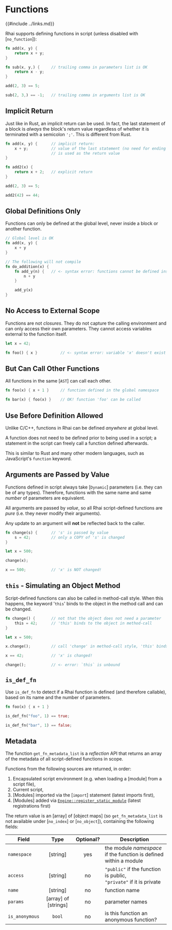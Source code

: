 Functions
=========

{{#include ../links.md}}

Rhai supports defining functions in script (unless disabled with [`no_function`]):

```rust
fn add(x, y) {
    return x + y;
}

fn sub(x, y,) {     // trailing comma in parameters list is OK
    return x - y;
}

add(2, 3) == 5;

sub(2, 3,) == -1;   // trailing comma in arguments list is OK
```


Implicit Return
---------------

Just like in Rust, an implicit return can be used. In fact, the last statement of a block is _always_ the block's return value
regardless of whether it is terminated with a semicolon `';'`. This is different from Rust.

```rust
fn add(x, y) {      // implicit return:
    x + y;          // value of the last statement (no need for ending semicolon)
                    // is used as the return value
}

fn add2(x) {
    return x + 2;   // explicit return
}

add(2, 3) == 5;

add2(42) == 44;
```


Global Definitions Only
----------------------

Functions can only be defined at the global level, never inside a block or another function.

```rust
// Global level is OK
fn add(x, y) {
    x + y
}

// The following will not compile
fn do_addition(x) {
    fn add_y(n) {   // <- syntax error: functions cannot be defined inside another function
        n + y
    }

    add_y(x)
}
```


No Access to External Scope
--------------------------

Functions are not _closures_. They do not capture the calling environment
and can only access their own parameters.
They cannot access variables external to the function itself.

```rust
let x = 42;

fn foo() { x }          // <- syntax error: variable 'x' doesn't exist
```


But Can Call Other Functions
---------------------------

All functions in the same [`AST`] can call each other.

```rust
fn foo(x) { x + 1 }     // function defined in the global namespace

fn bar(x) { foo(x) }    // OK! function 'foo' can be called
```


Use Before Definition Allowed
----------------------------

Unlike C/C++, functions in Rhai can be defined _anywhere_ at global level.

A function does not need to be defined prior to being used in a script;
a statement in the script can freely call a function defined afterwards.

This is similar to Rust and many other modern languages, such as JavaScript's `function` keyword.


Arguments are Passed by Value
----------------------------

Functions defined in script always take [`Dynamic`] parameters (i.e. they can be of any types).
Therefore, functions with the same name and same _number_ of parameters are equivalent.

All arguments are passed by _value_, so all Rhai script-defined functions are _pure_
(i.e. they never modify their arguments).

Any update to an argument will **not** be reflected back to the caller.

```rust
fn change(s) {      // 's' is passed by value
    s = 42;         // only a COPY of 's' is changed
}

let x = 500;

change(x);

x == 500;           // 'x' is NOT changed!
```


`this` - Simulating an Object Method
-----------------------------------

Script-defined functions can also be called in method-call style.
When this happens, the keyword '`this`' binds to the object in the method call and can be changed.

```rust
fn change() {       // not that the object does not need a parameter
    this = 42;      // 'this' binds to the object in method-call
}

let x = 500;

x.change();         // call 'change' in method-call style, 'this' binds to 'x'

x == 42;            // 'x' is changed!

change();           // <- error: `this` is unbound
```


`is_def_fn`
-----------

Use `is_def_fn` to detect if a Rhai function is defined (and therefore callable), based on its name
and the number of parameters.

```rust
fn foo(x) { x + 1 }

is_def_fn("foo", 1) == true;

is_def_fn("bar", 1) == false;
```


Metadata
--------

The function `get_fn_metadata_list` is a _reflection_ API that returns an array of the metadata
of all script-defined functions in scope.

Functions from the following sources are returned, in order:

1) Encapsulated script environment (e.g. when loading a [module] from a script file),
2) Current script,
3) [Modules] imported via the [`import`] statement (latest imports first),
4) [Modules] added via [`Engine::register_static_module`]({{rootUrl}}/rust/modules/create.md) (latest registrations first)

The return value is an [array] of [object maps] (so `get_fn_metadata_list` is not available under
[`no_index`] or [`no_object`]), containing the following fields:

| Field          |         Type         | Optional? | Description                                                            |
| -------------- | :------------------: | :-------: | ---------------------------------------------------------------------- |
| `namespace`    |       [string]       |    yes    | the module _namespace_ if the function is defined within a module      |
| `access`       |       [string]       |    no     | `"public"` if the function is public,<br/>`"private"` if it is private |
| `name`         |       [string]       |    no     | function name                                                          |
| `params`       | [array] of [strings] |    no     | parameter names                                                        |
| `is_anonymous` |        `bool`        |    no     | is this function an anonymous function?                                |
